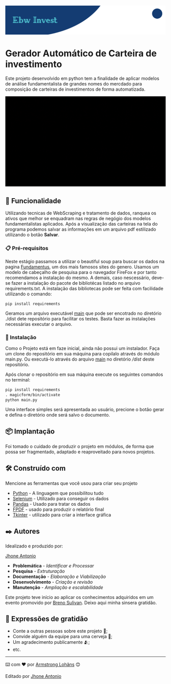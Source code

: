 ![Header](/img/EbwInvest.png "Ebw Invest")

# Gerador Automático de Carteira de investimento

Este projeto desenvolvido em python tem a finalidade de aplicar modelos de análise fundamentalista de grandes nomes do mercdado para composição de carteiras de investimentos de forma automatizada.

![Gerador](img/gerador_de_carteriras.gif)

## 🚀 Funcionalidade

Utilizando tecnicas de WebScraping e tratamento de dados, ranquea os ativos que melhor se enquadram nas regras de negógio dos modelos fundamentalistas aplicados.
Após a visualização das carteiras na tela do programa podemos salvar as informações em um arquivo pdf estilizado utilizando o botão <b>Salvar</b>.

### 📋 Pré-requisitos

Neste estágio passamos a utilizar o beautiful soup para buscar os dados na pagina [Fundamentus](https://www.fundamentus.com.br/resultado.php#), um dos mais famosos sites do genero.
Usamos um modelo de cabeçalho de pesquisa para o navegador FireFox e por tanto recomendamos a instalação do mesmo.
A demais, caso nescessário, deve-se fazer a instalação do pacote de bibliotécas listado no arquivo requirements.txt.
A instalação das bibliotecas pode ser feita com facilidade utilizando o comando:

```
pip install requirements
```
Geramos um arquivo executável [main](dist/main) que pode ser encotrado no diretório ./dist dete repositório para facilitar os testes.
Basta fazer as instalações necessárias executar o arquivo. 


### 🔧 Instalação

Como o Projeto está em faze inicial, ainda não possui um instalador. Faça um clone do repositório em sua máquina para copilalo através do módulo main.py. Ou executá-lo através do arquivo [main](dist/main) no diretório <i>/dist</i> deste repositório.

Após clonar o repositório em sua máquina execute os seguintes comandos no terminal:

```
pip install requirements
. magicform/bin/activate
python main.py
```
Uma interface simples será apresentada ao usuário, precione o botão gerar e defina o diretório onde será salvo o documento. 

## 📦 Implantação

Foi tomado o cuidado de produzir o projeto em módulos, de forma que possa ser fragmentado, adaptado e reaproveitado para novos projetos.

## 🛠️ Construído com

Mencione as ferramentas que você usou para criar seu projeto

* [Python](https://www.python.org/) - A linguagem que possibilitou tudo
* [Selenium](https://www.selenium.dev/) - Utilizado para conseguir os dados
* [Pandas](https://pandas.pydata.org/) - Usado para tratar os dados
* [FPDF](https://py-pdf.github.io/fpdf2/index.html) - usado para produzir o relatório final
* [Tkinter](https://docs.python.org/3/library/tkinter.html) - utilizado para criar a interface gráfica

## ✒️ Autores

Idealizado e produzido por:

[Jhone Antonio](https://github.com/EbonyWizard4)

* **Problemática** - *Identificar e Processar*
* **Pesquisa** - *Extruturação*
* **Documentação** - *Elaboração e Viabilização*
* **Desenvolvimento** - *Criação e revisão*
* **Manutenção** - *Ampliação e escalabilidade*

Este projeto teve início ao aplicar os conhecimentos adquiridos em um evento promovido por [Breno Sulivan](https://www.youtube.com/@varos-programacao). Deixo aqui minha sinsera gratidão.

## 🎁 Expressões de gratidão

* Conte a outras pessoas sobre este projeto 📢;
* Convide alguém da equipe para uma cerveja 🍺;
* Um agradecimento publicamente 🫂;
* etc.


---
⌨️ com ❤️ por [Armstrong Lohãns](https://gist.github.com/lohhans) 😊

Editado por [Jhone Antonio](https://github.com/EbonyWizard4)